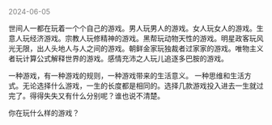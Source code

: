 
<span style="color: gray;">2024-06-05</span>

世间人一都在玩着一个个自己的游戏。男人玩男人的游戏。女人玩女人的游戏。生意人玩经济游戏。宗教人玩修精神的游戏。黑帮玩动物天性的游戏。明星政客玩风光无限，出人头地人与人之间的游戏。朝鲜金家玩独裁者过家家的游戏。唯物主义者玩计算公式解释世界的游戏。感情充沛之人玩儿追逐多巴胺的游戏。

一种游戏，有一种游戏的规则，一种游戏带来的生活意义。 一种思维和生活方式。无论选择什么游戏，一生的长度都是相同的。选择几款游戏投入进去一生就过完了。得得失失又有什么分别呢？谁也说不清楚。

你在玩什么样的游戏？
